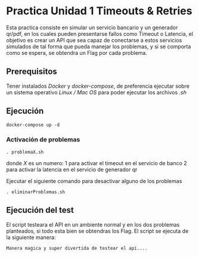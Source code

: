 # Practica Unidad 1 Timeouts & Retries

Esta practica consiste en simular un servicio bancario y un generador qr/pdf, en los cuales pueden presentarse fallos como Timeout o Latencia, el objetivo es crear un API que sea capaz de conectarse a estos servicios simulados de tal forma que pueda manejar los problemas, y si se comporta como se espera, se obtendra un Flag por cada problema.

## Prerequisitos

Tener instalados _Docker_ y _docker-compose_, de preferencia ejecutar sobre un sistema operativo _Linux / Mac OS_ para poder ejecutar los archivos _.sh_

## Ejecución

```
docker-compose up -d
```

### Activación de problemas
```
. problemaX.sh
```
donde _X_ es un numero: 1 para activar el timeout en el servicio de banco
                        2 para activar la latencia en el servicio de generador qr

Ejecutar el siguiente comando para desactivar alguno de los problemas
```
. eliminarProblemas.sh
```

## Ejecución del test

El script testeara el API en un ambiente normal y en los dos problemas planteados, si todo esta bien se obtendras los Flag. El script se ejecuta de la siguiente manera:
```
Manera magica y super divertida de testear el api....
```